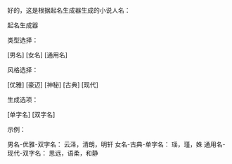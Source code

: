 好的，这是根据起名生成器生成的小说人名：

起名生成器

类型选择：

[男名]
[女名]
[通用名]

风格选择：

[优雅]
[豪迈]
[神秘]
[古典]
[现代]

生成选项：

[单字名]
[双字名]

示例：

男名-优雅-双字名： 云泽，清朗，明轩
女名-古典-单字名： 瑶，瑾，姝
通用名-现代-双字名： 思远，语柔，和静

